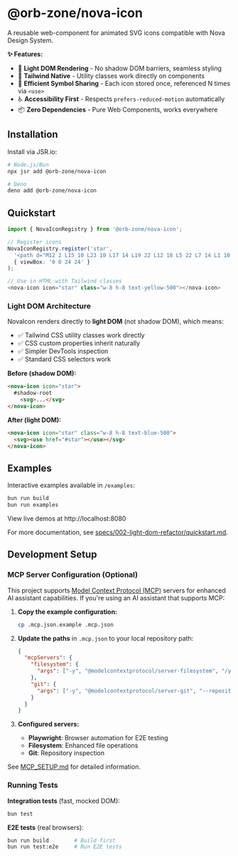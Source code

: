 # @orb-zone/nova-icon

A reusable web-component for animated SVG icons compatible with Nova Design System.

**✨ Features:**
- 🚀 **Light DOM Rendering** - No shadow DOM barriers, seamless styling
- 🎨 **Tailwind Native** - Utility classes work directly on components
- 🔗 **Efficient Symbol Sharing** - Each icon stored once, referenced N times via `<use>`
- ♿ **Accessibility First** - Respects `prefers-reduced-motion` automatically
- 📦 **Zero Dependencies** - Pure Web Components, works everywhere

## Installation

Install via JSR.io:

```bash
# Node.js/Bun
npx jsr add @orb-zone/nova-icon

# Deno
deno add @orb-zone/nova-icon
```

## Quickstart

```typescript
import { NovaIconRegistry } from '@orb-zone/nova-icon';

// Register icons
NovaIconRegistry.register('star', 
  '<path d="M12 2 L15 10 L23 10 L17 14 L19 22 L12 18 L5 22 L7 14 L1 10 L9 10 Z"/>',
  { viewBox: '0 0 24 24' }
);

// Use in HTML with Tailwind classes
<nova-icon icon="star" class="w-8 h-8 text-yellow-500"></nova-icon>
```

### Light DOM Architecture

NovaIcon renders directly to **light DOM** (not shadow DOM), which means:
- ✅ Tailwind CSS utility classes work directly
- ✅ CSS custom properties inherit naturally
- ✅ Simpler DevTools inspection
- ✅ Standard CSS selectors work

**Before (shadow DOM):**
```html
<nova-icon icon="star">
  #shadow-root
    <svg>...</svg>
</nova-icon>
```

**After (light DOM):**
```html
<nova-icon icon="star" class="w-8 h-8 text-blue-500">
  <svg><use href="#star"></use></svg>
</nova-icon>
```

## Examples

Interactive examples available in `/examples`:

```bash
bun run build
bun run examples
```

View live demos at http://localhost:8080

For more documentation, see [specs/002-light-dom-refactor/quickstart.md](specs/002-light-dom-refactor/quickstart.md).

## Development Setup

### MCP Server Configuration (Optional)

This project supports [Model Context Protocol (MCP)](https://modelcontextprotocol.io/) servers for enhanced AI assistant capabilities. If you're using an AI assistant that supports MCP:

1. **Copy the example configuration:**
   ```bash
   cp .mcp.json.example .mcp.json
   ```

2. **Update the paths** in `.mcp.json` to your local repository path:
   ```json
   {
     "mcpServers": {
       "filesystem": {
         "args": ["-y", "@modelcontextprotocol/server-filesystem", "/your/path/to/nova-icon"]
       },
       "git": {
         "args": ["-y", "@modelcontextprotocol/server-git", "--repository", "/your/path/to/nova-icon"]
       }
     }
   }
   ```

3. **Configured servers:**
   - **Playwright**: Browser automation for E2E testing
   - **Filesystem**: Enhanced file operations
   - **Git**: Repository inspection

See [MCP_SETUP.md](MCP_SETUP.md) for detailed information.

### Running Tests

**Integration tests** (fast, mocked DOM):
```bash
bun test
```

**E2E tests** (real browsers):
```bash
bun run build        # Build first
bun run test:e2e     # Run E2E tests
```
